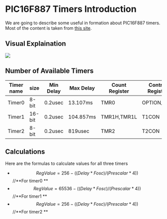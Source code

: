 # PIC16F887 Timers Introduction
We are going to describe some useful in formation about PIC16F887 timers. Most of the content is taken from [this site](https://exploreembedded.com/wiki/PIC16f877a_Timer). 



## Visual Explaination 

![](https://exploreembedded.com/wiki/images/6/69/Timer.gif)


## Number of Available Timers

|Timer name | size | Min Delay | Max Delay  |Count Register| Control Register |
|-----------|------|-----------|------------|--------------| ---------------- |
|Timer0 |8-bit  | 0.2usec | 13.107ms  |TMR0        |	OPTION_REG            |
|Timer1 |16-bit | 0.2usec | 104.857ms |TMR1H,TMR1L |    T1CON                 |
|Timer2 |8-bit  | 0.2usec | 819usec   |TMR2        |    T2CON                 |


## Calculations

Here are the formulas to calculate values for all three timers

* $$RegValue = 256-((Delay * Fosc)/(Prescalar*4))$$  //**For timer0 **
* $$RegValue = 65536-((Delay * Fosc)/(Prescalar*4))$$ //**For timer1 **
* $$RegValue = 256-((Delay * Fosc)/(Prescalar*4))$$   //**For timer2 **
